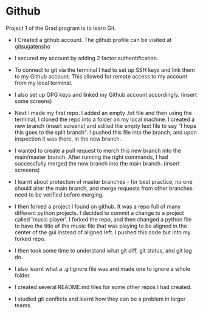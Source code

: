 # Github

Project 1 of the Grad program is to learn Git. 

- I Created a github account. The github profile can be visited at [gitsugatensho](github.com/gitsugatensho)
- I secured my account by adding 2 factor authentification. 
- To connect to git via the terminal I had to set up SSH keys and link them to my Github account. This allowed for remote access to my account from my local terminal. 
- I also set up GPG keys and linked my Github account accordingly. (insert some screens)

- Next I made my first repo. I added an empty .txt file and then using the terminal, I cloned the repo into a folder on my local machine. I created a new branch (insert screens) and edited the empty text file to say "I hope this goes to the split branch". I pushed this file into the branch, and upon inspection it was there, in the new branch.
- I wanted to create a pull request to merch this new branch into the main/master branch. After running the right commands, I had successfully merged the new branch into the main branch. (insert screeens)

- I learnt about protection of master branches - for best practice, no one should alter the main branch, and merge requests from other branches need to be verified before merging. 

- I then forked a project I found on github. It was a repo full of many different python projects. I decided to commit a change to a project called 'music player'. I forked the repo, and then changed a python file to have the title of the music file that was playing to be aligned in the center of the gui instead of aligned left. I pushed this code but into my forked repo.

- I then took some time to understand what git diff, git status, and git log do. 

- I also learnt what a .gitignore file was and made one to ignore a whole folder.

- I created several README.md files for some other repos I had created. 

- I studied git conflicts and learnt how they can be a problem in larger teams.



